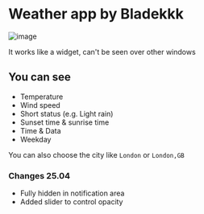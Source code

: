 # Weather app by Bladekkk
![image](https://user-images.githubusercontent.com/68302548/234387038-61f167f7-f42d-48fe-8535-854981657974.png)

It works like a widget, can't be seen over other windows
## You can see
* Temperature
* Wind speed
* Short status (e.g. Light rain)
* Sunset time & sunrise time
* Time & Data
* Weekday

You can also choose the city like `London` or `London,GB`

### Changes 25.04
* Fully hidden in notification area
* Added slider to control opacity
